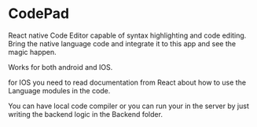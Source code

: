 # CodePad

React native Code Editor capable of syntax highlighting and code editing.
Bring the native language code and integrate it to this app and see the magic happen.


Works for both android and IOS.

for IOS you need to read documentation from React about how to use the Language modules in the code.

You can have local code compiler or you can run your in the server by just writing the backend logic in the Backend folder.
